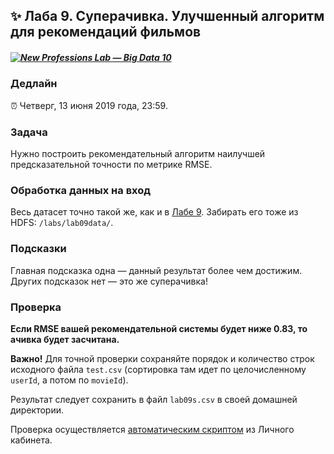 ## ✨ Лаба 9. Суперачивка. Улучшенный алгоритм для рекомендаций фильмов

##### [![New Professions Lab — Big Data 10](/extra/images/npl7.svg)](https://github.com/newprolab/content_bigdata10)

### Дедлайн

⏰ Четверг, 13 июня 2019 года, 23:59.

### Задача

Нужно построить рекомендательный алгоритм наилучшей предсказательной точности по метрике RMSE.

### Обработка данных на вход

Весь датасет точно такой же, как и в [Лабе 9](lab09.md). Забирать его тоже из HDFS: `/labs/lab09data/`.

### Подсказки

Главная подсказка одна — данный результат более чем достижим. Других подсказок нет — это же суперачивка!

### Проверка

**Если RMSE вашей рекомендательной системы будет ниже 0.83, то ачивка будет засчитана.**

**Важно!** Для точной проверки сохраняйте порядок и количество строк исходного файла `test.csv` (сортировка там идет по целочисленному `userId`, а потом по `movieId`).

Результат следует сохранить в файл `lab09s.csv` в своей домашней директории.

Проверка осуществляется [автоматическим скриптом](http://lk.newprolab.com/lab/laba09s) из Личного кабинета.




